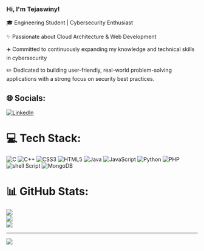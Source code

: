 ### Hi, I'm Tejaswiny!

🎓 Engineering Student | Cybersecurity Enthusiast

✨ Passionate about Cloud Architecture & Web Development

✈️ Committed to continuously expanding my knowledge and technical skills in cybersecurity

✏️ Dedicated to building user-friendly, real-world problem-solving applications with a strong focus on security best practices.


## 🌐 Socials:
[![LinkedIn](https://img.shields.io/badge/LinkedIn-%230077B5.svg?logo=linkedin&logoColor=white)](https://www.linkedin.com/in/tejaswiny-k-06bba5290/) 

# 💻 Tech Stack:
![C](https://img.shields.io/badge/c-%2300599C.svg?style=for-the-badge&logo=c&logoColor=white) ![C++](https://img.shields.io/badge/c++-%2300599C.svg?style=for-the-badge&logo=c%2B%2B&logoColor=white) ![CSS3](https://img.shields.io/badge/css3-%231572B6.svg?style=for-the-badge&logo=css3&logoColor=white) ![HTML5](https://img.shields.io/badge/html5-%23E34F26.svg?style=for-the-badge&logo=html5&logoColor=white) ![Java](https://img.shields.io/badge/java-%23ED8B00.svg?style=for-the-badge&logo=openjdk&logoColor=white) ![JavaScript](https://img.shields.io/badge/javascript-%23323330.svg?style=for-the-badge&logo=javascript&logoColor=%23F7DF1E) ![Python](https://img.shields.io/badge/python-3670A0?style=for-the-badge&logo=python&logoColor=ffdd54) ![PHP](https://img.shields.io/badge/php-%23777BB4.svg?style=for-the-badge&logo=php&logoColor=white) ![shell Script](https://img.shields.io/badge/shell_script-%23121011.svg?style=for-the-badge&logo=gnu-shell&logoColor=white) ![MongoDB](https://img.shields.io/badge/MongoDB-%234ea94b.svg?style=for-the-badge&logo=mongodb&logoColor=white) 
# 📊 GitHub Stats:
![](https://github-readme-stats.vercel.app/api?username=tejaswiny-k12&theme=rose_pine&hide_border=false&include_all_commits=false&count_private=false)<br/>
![](https://nirzak-streak-stats.vercel.app/?user=tejaswiny-k12&theme=rose_pine&hide_border=false)<br/>
![](https://github-readme-stats.vercel.app/api/top-langs/?username=tejaswiny-k12&theme=rose_pine&hide_border=false&include_all_commits=false&count_private=false&layout=compact)

---
[![](https://visitcount.itsvg.in/api?id=tejaswiny-k12&icon=0&color=0)](https://visitcount.itsvg.in)


